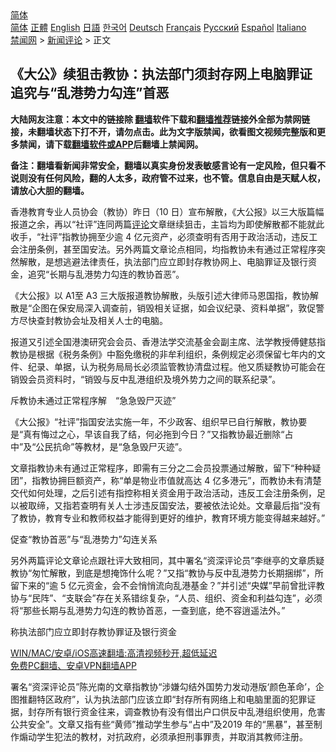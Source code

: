  <!-- 面包屑导航 --> <div class="breadcrumb"><!-- GTranslate: https://gtranslate.io/ -->  <div class="switcher notranslate">  <div class="selected">  <a href="#" onclick="return false;"> 简体</a>  </div>  <div class="option">  <a href="https://www.bannedbook.org" onclick="doGTranslate('zh-CN|zh-CN');jQuery('div.switcher div.selected a').html(jQuery(this).html());return false;" title="简体中文" class="nturl selected"> 简体</a>  <a href="https://www.bannedbook.org/zh-tw/" onclick="doGTranslate('zh-CN|zh-TW');jQuery('div.switcher div.selected a').html(jQuery(this).html());return false;" title="繁體中文" class="nturl"> 正體</a>  <a href="https://www.bannedbook.org/en/" onclick="doGTranslate('zh-CN|en');jQuery('div.switcher div.selected a').html(jQuery(this).html());return false;" title="English" class="nturl"> English</a>  <a href="https://www.bannedbook.org/ja/" onclick="doGTranslate('zh-CN|ja');jQuery('div.switcher div.selected a').html(jQuery(this).html());return false;" title="日本語" class="nturl"> 日語</a>  <a href="https://www.bannedbook.org/ko/" onclick="doGTranslate('zh-CN|ko');jQuery('div.switcher div.selected a').html(jQuery(this).html());return false;" title="한국어" class="nturl"> 한국어</a>  <a href="https://www.bannedbook.org/de/" onclick="doGTranslate('zh-CN|de');jQuery('div.switcher div.selected a').html(jQuery(this).html());return false;" title="Deutsch" class="nturl"> Deutsch</a>  <a href="https://www.bannedbook.org/fr/" onclick="doGTranslate('zh-CN|fr');jQuery('div.switcher div.selected a').html(jQuery(this).html());return false;" title="Français" class="nturl"> Français</a>  <a href="https://www.bannedbook.org/ru/" onclick="doGTranslate('zh-CN|ru');jQuery('div.switcher div.selected a').html(jQuery(this).html());return false;" title="Русский" class="nturl"> Русский</a>  <a href="https://www.bannedbook.org/es/" onclick="doGTranslate('zh-CN|es');jQuery('div.switcher div.selected a').html(jQuery(this).html());return false;" title="Español" class="nturl"> Español</a>  <a href="https://www.bannedbook.org/it/" onclick="doGTranslate('zh-CN|it');jQuery('div.switcher div.selected a').html(jQuery(this).html());return false;" title="Italiano" class="nturl"> Italiano</a>  </div>  </div>      <div class='breadcrumb-sub'><!-- Breadcrumb NavXT 6.3.0 --> <a href="https://www.bannedbook.org/" class="home">禁闻网</a> &gt; <a href="https://www.bannedbook.org/bnews/comments/" class="category">新闻评论</a> &gt; 正文</div></div><h2>《大公》续狙击教协：执法部门须封存网上电脑罪证 追究与“乱港势力勾连”首恶</h2> <p class="notice"><b>大陆网友注意：本文中的链接除 <a href="https://github.com/bannedbook/fanqiang" >翻墙</a>软件下载和<a href="https://github.com/killgcd/justmysocks/blob/master/README.md">翻墙推荐</a>链接外全部为禁网链接，未翻墙状态下打不开，请勿点击。此为文字版禁闻，欲看图文视频完整版和更多禁闻，请下载<a href="https://github.com/bannedbook/fanqiang">翻墙软件或APP</a>后翻墙上禁闻网。</p><p>备注：翻墙看新闻非常安全，翻墙以真实身份发表敏感言论有一定风险，但只看不说则没有任何风险，翻的人太多，政府管不过来，也不管。信息自由是天赋人权，请放心大胆的翻墙。</b></p>  <div class="entry">  <p>香港教育专业人员协会（教协）昨日（10 日）宣布解散，《大公报》以三大版篇幅报道之余，再以“社评”连同两篇<span class='wp_keywordlink_affiliate'><a href="https://www.bannedbook.org/bnews/comments/" title="新闻评论" target="_blank">评论</a></span>文章继续狙击，主旨均为即使解散都不能就此收手，“社评”指教协拥至少逾 4 亿元资产，必须查明有否用于政治活动，违反工会注册条例，甚至国安法。另外两篇文章论点相同，均指教协未有通过正常程序突然解散，是想逃避法律责任，执法部门应立即封存教协网上、电脑罪证及银行资金，追究“长期与乱港势力勾连的教协首恶”。</p> <p>《大公报》以 A1至 A3 三大版报道教协解散，头版引述大律师马恩国指，教协解散是“企图在保安局深入调查前，销毁相关证据，如会议纪录、资料单据”，敦促警方尽快查封教协会址及相关人士的电脑。</p> <p>报道又引述全国港澳研究会会员、香港法学交流基金会副主席、法学教授傅健慈指教协是根据《税务条例》中豁免缴税的非牟利组织，条例规定必须保留七年内的文件、纪录、单据，认为税务局局长必须监管教协清盘过程。他又质疑教协可能会在销毁会员资料时，“销毁与反中乱港组织及境外势力之间的联系纪录”。</p>  <p>斥教协未通过正常程序解　“急急毁尸灭迹”</p> <p>《大公报》“社评”指国安法实施一年，不少政客、组织早已自行解散，教协要是“真有悔过之心，早该自我了结，何必拖到今日？”又指教协最近删除“占中”及“公民抗命”等教材，是“急急毁尸灭迹”。</p> <p>文章指教协未有通过正常程序，即需有三分之二会员投票通过解散，留下“种种疑团”，指教协拥巨额资产，称“单是物业市值就高达 4 亿多港元”，而教协未有清楚交代如何处理，之后引述有指控称相关资金用于政治活动，违反工会注册条例，足以被取缔，又指若查明有关人士涉违反国安法，要被依法论处。文章最后指“没有了教协，教育专业和教师权益才能得到更好的维护，教育环境方能变得越来越好。”</p>  <p>促查“教协首恶”与“乱港势力”勾连关系</p> <p>另外两篇评论文章论点跟社评大致相同，其中署名“资深评论员”李继亭的文章质疑教协“匆忙解散，到底是想掩饰什么呢？”又指“教协与反中乱港势力长期捆绑”，所留下来的“逾 5 亿元资金，会不会悄悄流向乱港基金？”并引述“央媒”早前曾批评教协与“民阵”、“支联会”存在关系错综复杂，“人员、组织、资金和利益勾连”，必须将“那些长期与乱港势力勾连的教协首恶，一查到底，绝不容逍遥法外。”</p> <p>称执法部门应立即封存教协罪证及银行资金</p>  <p class="texttj"> <a href="https://github.com/bannedbook/fanqiang/wiki/V2ray%E6%9C%BA%E5%9C%BA" target="_blank">WIN/MAC/安卓/iOS高速翻墙:高清视频秒开,超低延迟</a><br/> <a href="https://github.com/bannedbook/fanqiang/wiki/%E7%A6%81%E9%97%BB%E7%BD%91%E5%AE%89%E5%8D%93%E7%BF%BB%E5%A2%99%E6%96%B0%E9%97%BBAPP" target="_blank">免费PC翻墙、安卓VPN翻墙APP</a></p><p>署名“资深评论员”陈光南的文章指教协“涉嫌勾结外国势力发动港版‘颜色革命’，企图推翻特区政府”，认为执法部门应该立即“封存所有网络上和电脑里面的犯罪证据，封存所有银行资金往来，调查教协有没有借出户口供反中乱港组织使用，危害公共安全”。文章又指有些“黄师”推动学生参与“占中”及2019 年的“黑暴”，甚至制作煽动学生犯法的教材，对抗政府，必须承担刑事罪责，并取消其教师注册。</p><a name='sharetosocial'></a>  <div style="margin-bottom:5px;padding-bottom:5px;clear:both"> <div id="archive-pix-1" class="banner-ads"> <!-- AuctionX Display platform tag START --> <div id="26318x728x90x621x_ADSLOT2" clicktrack="%%CLICK_URL_ESC%%"></div> <!-- AuctionX Display platform tag END --> </div> <div id="archive-pix-2" class="banner-ads"> <!-- AuctionX Display platform tag START --> <div id="26315x300x250x621x_ADSLOT2" clicktrack="%%CLICK_URL_ESC%%"></div> <!-- AuctionX Display platform tag END --> </div> </div>  <div id="archive-pix-1" class="banner-ads"> <!-- AuctionX Display platform tag START --> <div id="26318x728x90x621x_ADSLOT3" clicktrack="%%CLICK_URL_ESC%%"></div> <!-- AuctionX Display platform tag END --> </div> </div><!--END ENTRY--> 